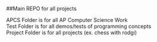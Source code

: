 ##Main REPO for all projects

APCS Folder is for all AP Computer Science Work  
Test Folder is for all demos/tests of programming concepts  
Project Folder is for all projects (ex. chess with rodgi)  
